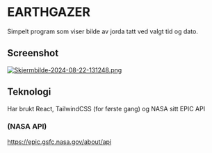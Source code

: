 # EARTHGAZER
Simpelt program som viser bilde av jorda tatt ved valgt tid og dato.
## Screenshot
[![Skjermbilde-2024-08-22-131248.png](https://i.postimg.cc/Jz0vzzPY/Skjermbilde-2024-08-22-131248.png)](https://postimg.cc/XrMQ24M9)
## Teknologi
Har brukt React, TailwindCSS (for første gang) og NASA sitt EPIC API 
### (NASA API)
https://epic.gsfc.nasa.gov/about/api
